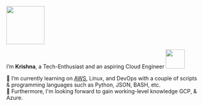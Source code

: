 <img src="https://media.giphy.com/media/lnORolcv2a0224p4y3/giphy.gif" width="100"></h2>

I’m **Krishna**, a Tech-Enthusiast and an aspiring Cloud Engineer <img src="https://media.giphy.com/media/4KEMBV2Mj1HX3J64Az/giphy.gif" width="50">

🌱 I’m currently learning on <a href="https://aws.amazon.com/">AWS</a>, Linux, and DevOps with a couple of scripts & programming languages such as Python, JSON, BASH, etc. <br>
📝 Furthermore, I'm looking forward to gain working-level knowledge GCP, & Azure.  
